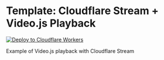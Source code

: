 # Template: Cloudflare Stream + Video.js Playback


[![Deploy to Cloudflare Workers](https://deploy.workers.cloudflare.com/button)](https://deploy.workers.cloudflare.com/?url=https://github.com/cloudflare/templates/tree/main/stream/playback/video-js)


Example of Video.js playback with Cloudflare Stream
